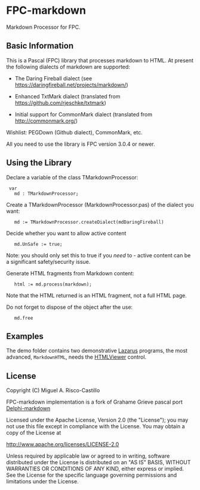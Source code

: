 FPC-markdown
============

Markdown Processor for FPC. 

Basic Information
-----------------

This is a Pascal (FPC) library that processes markdown to HTML.
At present the following dialects of markdown are supported:

* The Daring Fireball dialect
 (see <https://daringfireball.net/projects/markdown/>)

* Enhanced TxtMark dialect
 (translated from <https://github.com/rjeschke/txtmark>)

* Initial support for CommonMark dialect
 (translated from <http://commonmark.org/>)

Wishlist: PEGDown (Github dialect), CommonMark, etc.

All you need to use the library is FPC version 3.0.4 or newer.


Using the Library
-----------------

Declare a variable of the class TMarkdownProcessor:

     var
       md : TMarkdownProcessor;

Create a TMarkdownProcessor (MarkdownProcessor.pas) of the dialect you want:

       md := TMarkdownProcessor.createDialect(mdDaringFireball)
  
Decide whether you want to allow active content

       md.UnSafe := true;
  
Note: you should only set this to true if you *need* to - active content can be a significant safety/security issue.  
 
Generate HTML fragments from Markdown content:

       html := md.process(markdown); 
  
Note that the HTML returned is an HTML fragment, not a full HTML page.  
  
Do not forget to dispose of the object after the use:

       md.free

Examples
--------
The demo folder contains two demonstrative [Lazarus](http://www.lazarus-ide.org/) programs,
the most advanced, `MarkdownHTML`, needs the [HTMLViewer](https://github.com/BerndGabriel/HtmlViewer) control.

License
-------
Copyright (C) Miguel A. Risco-Castillo

FPC-markdown implementation is a fork of Grahame Grieve pascal port
[Delphi-markdown](https://github.com/grahamegrieve/delphi-markdown)

Licensed under the Apache License, Version 2.0 (the "License");
you may not use this file except in compliance with the License.
You may obtain a copy of the License at

<http://www.apache.org/licenses/LICENSE-2.0>

Unless required by applicable law or agreed to in writing, software
distributed under the License is distributed on an "AS IS" BASIS,
WITHOUT WARRANTIES OR CONDITIONS OF ANY KIND, either express or implied.
See the License for the specific language governing permissions and
limitations under the License.


